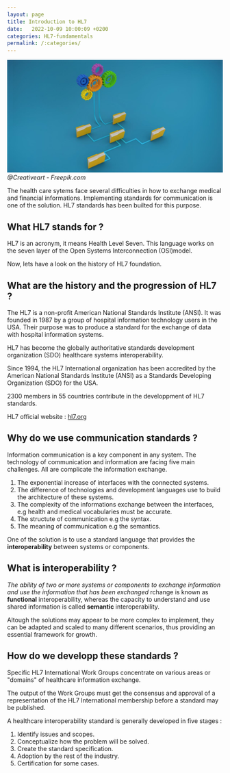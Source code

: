 ```yaml
---
layout: page
title: Introduction to HL7
date:   2022-10-09 10:00:09 +0200
categories: HL7-fundamentals
permalink: /:categories/
---
```

![image](/assets/images/intro-hl7.jpg)
*@Creativeart - Freepik.com*

The health care sytems face several difficulties in how to exchange medical and financial informations.
Implementing standards for communication is one of the solution.
HL7 standards has been builted for this purpose.

## What HL7 stands for ?

HL7 is an acronym, it means Health Level Seven. This language works on the seven layer of the Open Systems Interconnection (OSI)model.

Now, lets have a look on the history of HL7 foundation.

## What are the history and the progression of HL7 ?

The HL7 is a non-profit American National Standards Institute (ANSI). It was founded in 1987 by a group of hospital information technology users in the USA. Their purpose was to produce a standard for the exchange of data with hospital information systems.

HL7 has become the globally authoritative standards development organization (SDO) healthcare systems interoperability.

Since 1994, the HL7 International organization has been accredited by the American National Standards Institute (ANSI) as a Standards Developing Organization (SDO) for the USA.

2300 members in 55 countries contribute in the developpment of HL7 standards.

HL7 official website : [hl7.org](http://www.hl7.org/)

## Why do we use communication standards ?

Information communication is a key component in any system.
The technology of communication and information are facing five main challenges. All are complicate the information exchange.

1. The exponential increase of interfaces with the connected systems.
2. The difference of technologies and development languages use to build the architecture of these systems.
3. The complexity of the informations exchange between the interfaces, e.g health and medical vocabularies must be accurate. 
4. The structute of communication e.g the syntax.
5. The meaning of communication e.g the semantics.

One of the solution is to use a standard language that provides the **interoperability** between systems or components.

## What is interoperability ?

*The ability of two or more systems or components to exchange information and use the information that has been exchanged*
rchange is known as **functional** interoperability, whereas the capacity to understand and use shared information is called **semantic** interoperability.

Altough the solutions may appear to be more complex to implement, they can be adapted and scaled to many different scenarios, thus providing an essential framework for growth.

## How do we developp these standards ?

Specific HL7 International Work Groups concentrate on various areas or "domains" of healthcare information exchange.

The output of the Work Groups must get the consensus and approval of a representation of the HL7 International membership before a standard may be published.

A healthcare interoperability standard is generally developed in five stages : 

1. Identify issues and scopes. 
2. Conceptualize how the problem will be solved.
3. Create the standard specification.
4. Adoption by the rest of the industry.
5. Certification for some cases.


